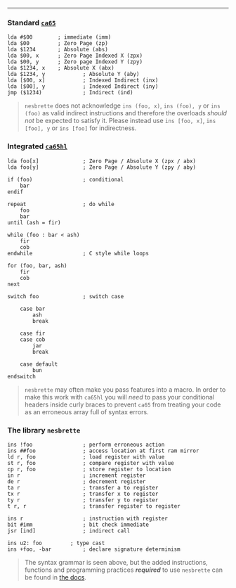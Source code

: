 ***

### Standard [`ca65`]()
```
lda #$00		; immediate (imm)
lda $00			; Zero Page (zp)
lda $1234		; Absolute (abs)
lda $00, x		; Zero Page Indexed X (zpx)
lda $00, y		; Zero page Indexed Y (zpy)
lda $1234, x	; Absolute X (abx)
lda $1234, y			; Absolute Y (aby)
lda [$00, x]			; Indexed Indirect (inx)
lda [$00], y			; Indexed Indirect (iny)
jmp ($1234)				; Indirect (ind)
```
> `nesbrette` does not acknowledge `ins (foo, x)`, `ins (foo), y` or `ins (foo)` as valid indirect instructions and therefore the overloads *should not* be expected to satisfy it. Please instead use `ins [foo, x]`, `ins [foo], y` or `ins [foo]` for indirectness. 

### Integrated [`ca65hl`]()
```
lda foo[x]				; Zero Page / Absolute X (zpx / abx)
lda foo[y]				; Zero Page / Absolute Y (zpy / aby)

if (foo)				; conditional
	bar
endif

repeat					; do while
	foo
	bar
until (ash = fir)

while (foo : bar < ash)
	fir
	cob
endwhile				; C style while loops

for (foo, bar, ash)
	fir
	cob
next

switch foo				; switch case

	case bar
		ash
		break

	case fir
	case cob
		jar
		break

	case default
		bun
endswitch
```

> `nesbrette` may often make you pass features into a macro. In order to make this work with `ca65hl` you will *need* to pass your conditional headers inside curly braces to prevent `ca65` from treating your code as an erroneous array full of syntax errors.
### The library `nesbrette`
```
ins !foo				; perform erroneous action
ins ##foo				; access location at first ram mirror
ld r, foo				; load register with value
st r, foo				; compare register with value
cp r, foo				; store register to location
in r					; increment register
de r					; decrement register
ta r					; transfer a to register
tx r					; transfer x to register
ty r					; transfer y to register
t r, r					; transfer register to register

ins r					; instruction with register
bit #imm				; bit check immediate
jsr [ind]				; indirect call

ins u2: foo			; type cast
ins +foo, -bar			; declare signature determinism
```

> The syntax grammar is seen above, but the added instructions, functions and programming practices ***required*** to use `nesbrette` can be found in [the docs]().